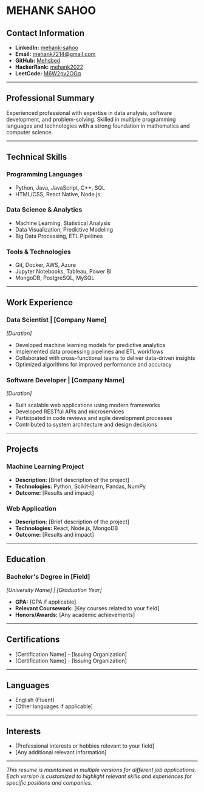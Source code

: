 # MEHANK SAHOO

## Contact Information
- **LinkedIn:** [mehank-sahoo](https://www.linkedin.com/in/mehank-sahoo/)
- **Email:** mehank7214@gmail.com
- **GitHub:** [Mehsbed](https://github.com/Mehsbed)
- **HackerRank:** [mehank2022](https://www.hackerrank.com/profile/mehank2022)
- **LeetCode:** [M6W2pv2OGq](https://leetcode.com/u/M6W2pv2OGq/)

---

## Professional Summary
Experienced professional with expertise in data analysis, software development, and problem-solving. Skilled in multiple programming languages and technologies with a strong foundation in mathematics and computer science.

---

## Technical Skills

### Programming Languages
- Python, Java, JavaScript, C++, SQL
- HTML/CSS, React Native, Node.js

### Data Science & Analytics
- Machine Learning, Statistical Analysis
- Data Visualization, Predictive Modeling
- Big Data Processing, ETL Pipelines

### Tools & Technologies
- Git, Docker, AWS, Azure
- Jupyter Notebooks, Tableau, Power BI
- MongoDB, PostgreSQL, MySQL

---

## Work Experience

### Data Scientist | [Company Name]
*[Duration]*
- Developed machine learning models for predictive analytics
- Implemented data processing pipelines and ETL workflows
- Collaborated with cross-functional teams to deliver data-driven insights
- Optimized algorithms for improved performance and accuracy

### Software Developer | [Company Name]
*[Duration]*
- Built scalable web applications using modern frameworks
- Developed RESTful APIs and microservices
- Participated in code reviews and agile development processes
- Contributed to system architecture and design decisions

---

## Projects

### Machine Learning Project
- **Description:** [Brief description of the project]
- **Technologies:** Python, Scikit-learn, Pandas, NumPy
- **Outcome:** [Results and impact]

### Web Application
- **Description:** [Brief description of the project]
- **Technologies:** React, Node.js, MongoDB
- **Outcome:** [Results and impact]

---

## Education

### Bachelor's Degree in [Field]
*[University Name] | [Graduation Year]*
- **GPA:** [GPA if applicable]
- **Relevant Coursework:** [Key courses related to your field]
- **Honors/Awards:** [Any academic achievements]

---

## Certifications
- [Certification Name] - [Issuing Organization]
- [Certification Name] - [Issuing Organization]

---

## Languages
- English (Fluent)
- [Other languages if applicable]

---

## Interests
- [Professional interests or hobbies relevant to your field]
- [Any additional relevant information]

---

*This resume is maintained in multiple versions for different job applications. Each version is customized to highlight relevant skills and experiences for specific positions and companies.*
